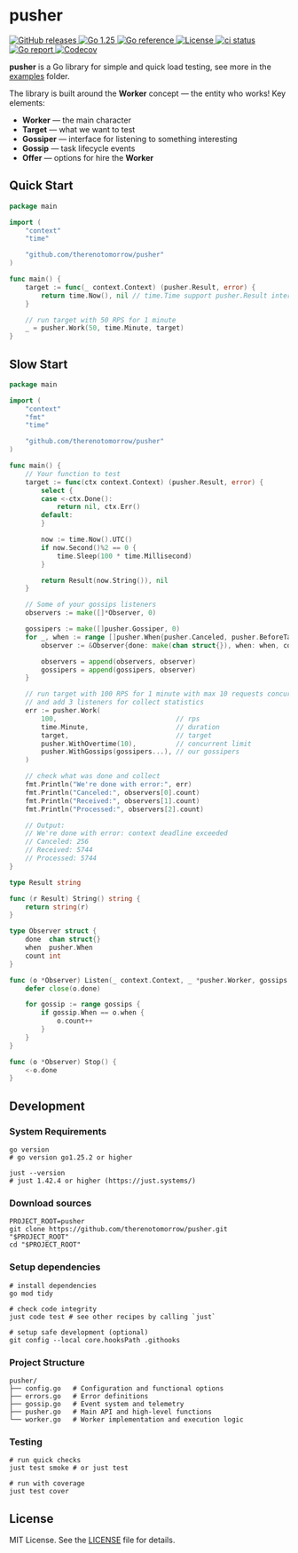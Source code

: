 # pusher

<div>
  <a href="https://github.com/therenotomorrow/pusher/releases" target="_blank">
    <img src="https://img.shields.io/github/v/release/therenotomorrow/pusher?color=FBC02D" alt="GitHub releases">
  </a>
  <a href="https://go.dev/doc/go1.25" target="_blank">
    <img src="https://img.shields.io/badge/Go-%3E%3D%201.25-blue.svg" alt="Go 1.25">
  </a>
  <a href="https://pkg.go.dev/github.com/therenotomorrow/pusher" target="_blank">
    <img src="https://godoc.org/github.com/therenotomorrow/pusher?status.svg" alt="Go reference">
  </a>
  <a href="https://github.com/therenotomorrow/pusher/blob/master/LICENSE" target="_blank">
    <img src="https://img.shields.io/github/license/therenotomorrow/pusher?color=388E3C" alt="License">
  </a>
  <a href="https://github.com/therenotomorrow/pusher/actions/workflows/ci.yml" target="_blank">
    <img src="https://github.com/therenotomorrow/pusher/actions/workflows/ci.yml/badge.svg" alt="ci status">
  </a>
  <a href="https://goreportcard.com/report/github.com/therenotomorrow/pusher" target="_blank">
    <img src="https://goreportcard.com/badge/github.com/therenotomorrow/pusher" alt="Go report">
  </a>
  <a href="https://codecov.io/gh/therenotomorrow/pusher" target="_blank">
    <img src="https://img.shields.io/codecov/c/github/therenotomorrow/pusher?color=546E7A" alt="Codecov">
  </a>
</div>

**pusher** is a Go library for simple and quick load testing, see more in the [examples](./examples) folder.

The library is built around the **Worker** concept — the entity who works! Key elements:

- **Worker** — the main character
- **Target** — what we want to test
- **Gossiper** — interface for listening to something interesting
- **Gossip** — task lifecycle events
- **Offer** — options for hire the **Worker**

## Quick Start

```go
package main

import (
	"context"
	"time"

	"github.com/therenotomorrow/pusher"
)

func main() {
	target := func(_ context.Context) (pusher.Result, error) {
		return time.Now(), nil // time.Time support pusher.Result interface
	}

	// run target with 50 RPS for 1 minute
	_ = pusher.Work(50, time.Minute, target)
}
```

## Slow Start

```go
package main

import (
	"context"
	"fmt"
	"time"

	"github.com/therenotomorrow/pusher"
)

func main() {
	// Your function to test
	target := func(ctx context.Context) (pusher.Result, error) {
		select {
		case <-ctx.Done():
			return nil, ctx.Err()
		default:
		}

		now := time.Now().UTC()
		if now.Second()%2 == 0 {
			time.Sleep(100 * time.Millisecond)
		}

		return Result(now.String()), nil
	}

	// Some of your gossips listeners
	observers := make([]*Observer, 0)

	gossipers := make([]pusher.Gossiper, 0)
	for _, when := range []pusher.When{pusher.Canceled, pusher.BeforeTarget, pusher.AfterTarget} {
		observer := &Observer{done: make(chan struct{}), when: when, count: 0}

		observers = append(observers, observer)
		gossipers = append(gossipers, observer)
	}

	// run target with 100 RPS for 1 minute with max 10 requests concurrent
	// and add 3 listeners for collect statistics
	err := pusher.Work(
		100,                              // rps
		time.Minute,                      // duration
		target,                           // target
		pusher.WithOvertime(10),          // concurrent limit
		pusher.WithGossips(gossipers...), // our gossipers
	)

	// check what was done and collect
	fmt.Println("We're done with error:", err)
	fmt.Println("Canceled:", observers[0].count)
	fmt.Println("Received:", observers[1].count)
	fmt.Println("Processed:", observers[2].count)

	// Output:
	// We're done with error: context deadline exceeded
	// Canceled: 256
	// Received: 5744
	// Processed: 5744
}

type Result string

func (r Result) String() string {
	return string(r)
}

type Observer struct {
	done  chan struct{}
	when  pusher.When
	count int
}

func (o *Observer) Listen(_ context.Context, _ *pusher.Worker, gossips <-chan *pusher.Gossip) {
	defer close(o.done)

	for gossip := range gossips {
		if gossip.When == o.when {
			o.count++
		}
	}
}

func (o *Observer) Stop() {
	<-o.done
}
```

## Development

### System Requirements

```shell
go version
# go version go1.25.2 or higher

just --version
# just 1.42.4 or higher (https://just.systems/)
```

### Download sources

```shell
PROJECT_ROOT=pusher
git clone https://github.com/therenotomorrow/pusher.git "$PROJECT_ROOT"
cd "$PROJECT_ROOT"
```

### Setup dependencies

```shell
# install dependencies
go mod tidy

# check code integrity
just code test # see other recipes by calling `just`

# setup safe development (optional)
git config --local core.hooksPath .githooks
```

### Project Structure

```
pusher/
├── config.go   # Configuration and functional options
├── errors.go   # Error definitions
├── gossip.go   # Event system and telemetry
├── pusher.go   # Main API and high-level functions
└── worker.go   # Worker implementation and execution logic
```

### Testing

```shell
# run quick checks
just test smoke # or just test

# run with coverage
just test cover
```

## License

MIT License. See the [LICENSE](./LICENSE) file for details.
